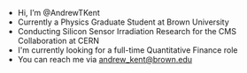 - Hi, I’m @AndrewTKent
- Currently a Physics Graduate Student at Brown University 
- Conducting Silicon Sensor Irradiation Research for the CMS Collaboration at CERN
- I'm currently looking for a full-time Quantitative Finance role
- You can reach me via andrew_kent@brown.edu

<!---
AndrewTKent/AndrewTKent is a ✨ special ✨ repository because its `README.md` (this file) appears on your GitHub profile.
You can click the Preview link to take a look at your changes.
--->
